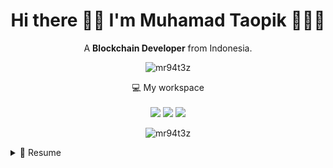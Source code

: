 

<h1 align='center'>
  Hi there 👋🏻 I'm Muhamad Taopik 🧑🏻‍💼
</h1>

<p align='center'>
  A <strong>Blockchain Developer</strong> from Indonesia.
</p>

<p align='center'>
  <img src="https://komarev.com/ghpvc/?username=mr94t3z&label=Views&color=129e00&style=plastic" alt="mr94t3z" />
  <br>
</p>


<!--
<p align='center'>
  
 <a href="https://www.facebook.com/mr.94t3z">
  <img src="https://img.shields.io/badge/Facebook-%231877F2.svg?style=for-the-badge&logo=Facebook&logoColor=white" />        
 </a>&nbsp;&nbsp;
 
 <a href="https://www.instagram.com/m.taopik_/">
  <img src="https://img.shields.io/badge/instagram-E4405F?style=for-the-badge&logo=instagram&logoColor=white" /> 
 </a>&nbsp;&nbsp;
 
 <a href="https://www.linkedin.com/in/muhamad-taopik-8b0746174">
  <img src="https://img.shields.io/badge/linkedin-%230077B5.svg?&style=for-the-badge&logo=linkedin&logoColor=white" />
 </a>&nbsp;&nbsp;
 
 <a href="https://twitter.com/0x94t3z">
  <img src="https://img.shields.io/twitter/follow/0x94t3z?color=1DA1F2&logo=twitter&style=for-the-badge" />
 </a>&nbsp;&nbsp;
  
</p>
-->

<!--
<p align='center'>
  <a href="#"><img src="https://github-readme-stats.vercel.app/api?username=mr94t3z&show_icons=true&count_private=true&theme=dark" width="350"></a>
</p>
-->

<p align='center'>
  💻 My workspace<br/><br/>
  <img src="https://img.shields.io/static/v1?style=for-the-badge&message=MacBook&color=000000&logo=Apple&logoColor=FFFFFF&label=Air" />
  <img src="https://img.shields.io/static/v1?style=for-the-badge&message=Chip&color=000000&logo=Apple+Arcade&logoColor=FFFFFF&label=M1" />
  <img src="https://img.shields.io/static/v1?style=for-the-badge&message=Ram&color=000000&logo=Ram&logoColor=FFFFFF&label=8GB" />
</p>

<!--
<p align='center'>
  <img src="https://github-readme-stats.vercel.app/api/top-langs?username=mr94t3z&show_icons=true&locale=en&layout=compact&theme=dark" alt="mr94t3z" />
</p>
-->

<!--<p align='center'>
  📫 How to reach me: <a href='mailto:mr.94t3z@gmail.com'>mr.94t3z@gmail.com</a>
</p>-->

<p align='center'>
  <img align="center" src="https://github-readme-streak-stats.herokuapp.com/?user=mr94t3z&theme=dark" alt="mr94t3z" />
</p>

<details>
  <summary>📃 Resume</summary>


## Education

- 📖 **Informatics Engineering**\
📆 2019 - Present\
📍 **State Islamic University** - Sunan Gunung Djati, Bandung

## Experience

- 👨‍💻 **Blockchain Developer**\
📆 2021 - Present\
📍 **KYVE, Fantom, Ethereum** - Vibestcity, Indonesian

- ⚙️ **Backend Developer**\
📆 2022 - Present\
📍 **PTIPD UIN Sunan Gunung Djati** - Bandung, Indonesian
  
</details>
